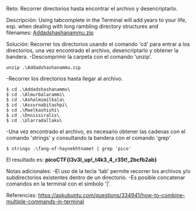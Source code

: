 Reto:
Recorrer directorios hasta encontrar el archivo y desencriptarlo.

Descripción:
Using tabcomplete in the Terminal will add years to your life, esp. when dealing with long rambling directory structures and filenames: [Addadshashanammu.zip](https://mercury.picoctf.net/static/9689f2b453ad5daeb73ca7534e4d1521/Addadshashanammu.zip)

Solución:
Recorrer los directorios usando el comando 'cd' para entrar a los directorios, una vez encontrado el archivo, desencriptarlo y obtener la bandera.
-Descomprimir la carpeta con el comando 'unzip'.
```
unzip .\Addadshashanammu.zip
```
-Recorrer los directorios hasta llegar al archivo.
```
$ cd .\Addadshashanammu\
$ cd .\Almurbalarammi\
$ cd .\Ashalmimilkala\
$ cd .\Assurnabitashpi\
$ cd .\Maelkashishi\
$ cd .\Onnissiralis\
$ cd .\Ularradallaku\
```
-Una vez encontrado el archivo, es necesario obtener las cadenas con el comando 'strings' y consultando la bandera con el comando 'grep'
```
$ strings .\fang-of-haynekhtnamet | grep 'pico'
```

El resultado es: **picoCTF{l3v3l_up!_t4k3_4_r35t!_2bcfb2ab}**

Notas adicionales:
-El uso de la tecla 'tab' permite  recorrer los archivos y/o subdirectorios existentes dentro de un directorio.
-Es posible concatenar comandos en la terminal con el símbolo '|'.

Referencias:
https://askubuntu.com/questions/334941/how-to-combine-multiple-commands-in-terminal
